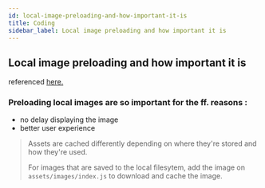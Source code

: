 ```yaml
---
id: local-image-preloading-and-how-important-it-is
title: Coding
sidebar_label: Local image preloading and how important it is
---
```


## Local image preloading and how important it is

referenced [here.](../packages/image-caching)

### Preloading local images are so important for the ff. reasons :
- no delay displaying the image
- better user experience

>Assets are cached differently depending on where they're stored and how they're used.
>
>For images that are saved to the local filesytem, add the image on `assets/images/index.js` to download and cache the image.